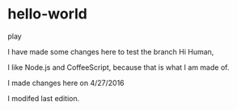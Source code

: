 # hello-world
play

I have made some changes here to test the branch
Hi Human,

I like Node.js and CoffeeScript, because that is what I am made of.

I made changes here on 4/27/2016

I modifed last edition. 
